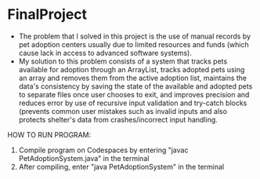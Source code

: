 # FinalProject 
- The problem that I solved in this project is the use of manual records by pet adoption centers usually due to limited resources and funds (which cause lack in access to advanced software systems). 
- My solution to this problem consists of a system that tracks pets available for adoption through an ArrayList, tracks adopted pets using an array and removes them from the active adoption list, maintains the data's consistency by saving the state of the available and adopted pets to separate files once user chooses to exit, and improves precision and reduces error by use of recursive input validation and try-catch blocks (prevents common user mistakes such as invalid inputs and also protects shelter's data from crashes/incorrect input handling.


HOW TO RUN PROGRAM:
1. Compile program on Codespaces by entering "javac PetAdoptionSystem.java" in the terminal
2. After compiling, enter "java PetAdoptionSystem" in the terminal
  

